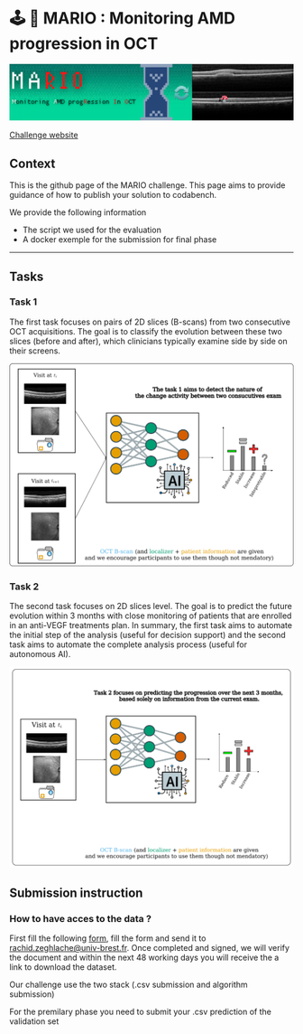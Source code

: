 # 🕹️ 🍄 MARIO : Monitoring AMD progression in OCT

![](https://github.com/YouvenZ/MARIO-Challenge-MICCAI-2024/blob/main/images/mario_banner_.png)


[Challenge website](https://mario.grand-challenge.org/Challenge_overview/)

## Context

This is the github page of the MARIO challenge. This page aims to provide guidance of how to publish your solution to codabench.

We provide the following information

- The script we used for the evaluation
- A docker exemple for the submission for final phase 

---


## Tasks

### Task 1 

The first task focuses on pairs of 2D slices (B-scans) from two consecutive OCT acquisitions. The goal is to classify the evolution between these two slices (before and after), which clinicians typically examine side by side on their screens.

![](https://github.com/YouvenZ/MARIO-Challenge-MICCAI-2024/blob/main/images/mario_task_1_gray_bg.png)

### Task 2

The second task focuses on 2D slices level. The goal is to predict the future evolution within 3 months with close monitoring of patients that are enrolled in an anti-VEGF treatments plan. In summary, the first task aims to automate the initial step of the analysis (useful for decision support) and the second task aims to automate the complete analysis process (useful for autonomous AI).

![](https://github.com/YouvenZ/MARIO-Challenge-MICCAI-2024/blob/main/images/mario_task_2_gray_bg.png)


## Submission instruction


### How to have acces to the data ?


First fill the following [form](https://github.com/YouvenZ/MARIO-Challenge-MICCAI-2024/blob/main/MARIO%202024%20Data%20Challenge%20Participation%20Form.pdf), fill the form and send it to rachid.zeghlache@univ-brest.fr. Once completed and signed, we will verify the document and within the next 48 working days you will receive the a link to download the dataset. 


Our challenge use the two stack (.csv submission and algorithm submission)                                                     

For the premilary phase you need to submit your .csv prediction of the validation set



